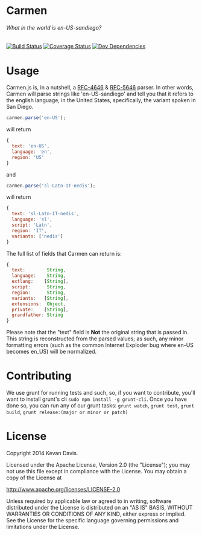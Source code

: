 # Carmen
###### What in the world is en-US-sandiego?
[![Build Status](https://api.travis-ci.org/kmdavis/carmen.png?branch=master)](https://travis-ci.org/kmdavis/carmen)
[![Coverage Status](https://coveralls.io/repos/kmdavis/carmen/badge.png)](https://coveralls.io/r/kmdavis/carmen)
[![Dev Dependencies](https://david-dm.org/kmdavis/carmen/dev-status.svg)](https://david-dm.org/kmdavis/carmen#dev-badge-embed)

Usage
=====

Carmen.js is, in a nutshell, a [RFC-4646](http://tools.ietf.org/html/rfc4646) &
[RFC-5646](http://tools.ietf.org/html/rfc5646) parser. In other words, Carmen
will parse strings like 'en-US-sandiego' and tell you that it refers to the
english language, in the United States, specifically, the variant spoken in
San Diego.

```js
carmen.parse('en-US');
```
will return
```js
{
  text: 'en-US',
  language: 'en',
  region: 'US'
}
```
and
```js
carmen.parse('sl-Latn-IT-nedis');
```
will return
```js
{
  text: 'sl-Latn-IT-nedis',
  language: 'sl',
  script: 'Latn',
  region: 'IT',
  variants: ['nedis']
}
```

The full list of fields that Carmen can return is:
```js
{
  text:        String,
  language:    String,
  extlang:    [String],
  script:      String,
  region:      String,
  variants:   [String],
  extensions:  Object,
  private:    [String],
  grandfather: String
}
```

Please note that the "text" field is **Not** the original string that is passed in.
This string is reconstructed from the parsed values; as such, any minor
formatting errors (such as the common Internet Exploder bug where en-US becomes
en_US) will be normalized.

Contributing
============

We use grunt for running tests and such, so, if you want to contribute, you'll
want to install grunt's cli `sudo npm install -g grunt-cli`. Once you have done
so, you can run any of our grunt tasks: `grunt watch`, `grunt test`, `grunt build`,
`grunt release:(major or minor or patch)`

License
=======

Copyright 2014 Kevan Davis.

Licensed under the Apache License, Version 2.0 (the "License");
you may not use this file except in compliance with the License.
You may obtain a copy of the License at

   http://www.apache.org/licenses/LICENSE-2.0

Unless required by applicable law or agreed to in writing, software
distributed under the License is distributed on an "AS IS" BASIS,
WITHOUT WARRANTIES OR CONDITIONS OF ANY KIND, either express or implied.
See the License for the specific language governing permissions and
limitations under the License.
